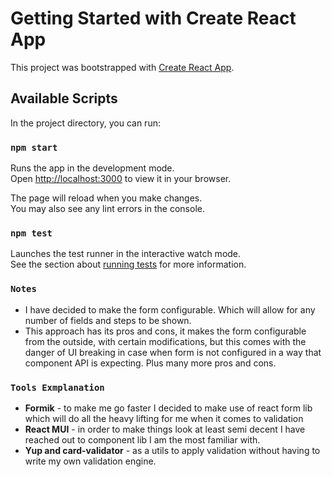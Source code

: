 # Getting Started with Create React App

This project was bootstrapped with [Create React App](https://github.com/facebook/create-react-app).

## Available Scripts

In the project directory, you can run:

### `npm start`

Runs the app in the development mode.\
Open [http://localhost:3000](http://localhost:3000) to view it in your browser.

The page will reload when you make changes.\
You may also see any lint errors in the console.

### `npm test`

Launches the test runner in the interactive watch mode.\
See the section about [running tests](https://facebook.github.io/create-react-app/docs/running-tests) for more information.

### `Notes`
- I have decided to make the form configurable. Which will allow for any number of fields and steps to be shown.
- This approach has its pros and cons, it makes the form configurable from the outside, with certain modifications, but this comes with the danger of UI breaking in case when form is not configured in a way that component API is expecting. Plus many more pros and cons. 

### `Tools Exmplanation`

- **Formik** - to make me go faster I decided to make use of react form lib which will do all the heavy lifting for me when it comes to validation
- **React MUI** - in order to make things look at least semi decent I have reached out to component lib I am the most familiar with.
- **Yup and card-validator** - as a utils to apply validation without having to write my own validation engine.

